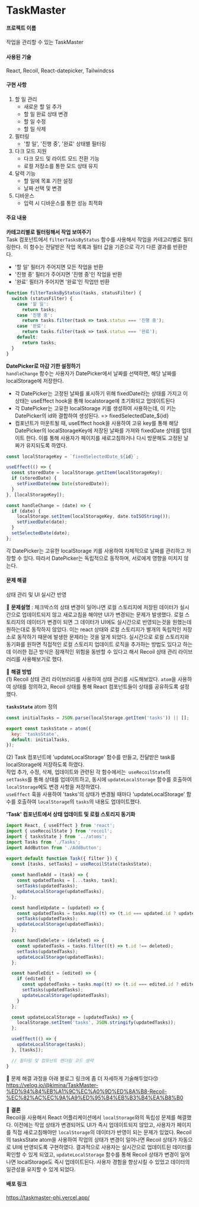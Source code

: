 # TaskMaster

#### 프로젝트 이름
작업을 관리할 수 있는 TaskMaster

#### 사용된 기술
React, Recoil, React-datepicker, Tailwindcss

#### 구현 사항
1. 할 일 관리
   - 새로운 할 일 추가
   - 할 일 완료 상태 변경
   - 할 일 수정
   - 할 일 삭제
2. 필터링
   - '할 일', '진행 중', '완료' 상태별 필터링
3. 다크 모드 지원
   - 다크 모드 및 라이트 모드 전환 기능
   - 로컬 저장소를 통한 모드 상태 유지
4. 달력 기능
   - 할 일에 목표 기한 설정
   - 날짜 선택 및 변경
5. 디바운스
   - 입력 시 디바운스를 통한 성능 최적화

#### 주요 내용
**카테고리별로 필터링해서 작업 보여주기**  
Task 컴포넌트에서 `filterTasksByStatus` 함수를 사용해서 작업을 카테고리별로 필터링한다. 이 함수는 전달받은 작업 목록과 필터 값을 기준으로 각기 다른 결과를 반환한다.
- '할 일' 필터가 주어지면 모든 작업을 반환
- '진행 중' 필터가 주어지면 '진행 중'인 작업을 반환
- '완료' 필터가 주어지면 '완료'인 작업만 반환
```js
function filterTasksByStatus(tasks, statusFilter) {
  switch (statusFilter) {
    case '할 일':
      return tasks;
    case '진행 중':
      return tasks.filter(task => task.status === '진행 중');
    case '완료':
      return tasks.filter(task => task.status === '완료');
    default:
      return tasks;
  }
}
```

**DatePicker로 마감 기한 설정하기**  
`handleChange` 함수는 사용자가 DatePicker에서 날짜를 선택하면, 해당 날짜를 localStorage에 저장한다.
- 각 DatePicker는 고정된 날짜를 표시하기 위해 fixedDate라는 상태를 가지고 이 상태는 useEffect hook을 통해 localstorage에 초기화되고 업데이트된다
- 각 DatePicker는 고유한 localStorage 키를 생성하여 사용하는데, 이 키는 DatePicker의 id와 결합하여 생성된다. => fixedSelectedDate_${id}
- 컴포넌트가 마운트될 때, useEffect hook을 사용하여 고유 key를 통해 해당 DatePicker의 localStorageKey에 저장된 날짜를 가져와 fixedDate 상태를 업데이트 한다. 이를 통해 사용자가 페이지를 새로고침하거나 다시 방문해도 고정된 날짜가 유지되도록 하였다.
```js
const localStorageKey = `fixedSelectedDate_${id}`;

useEffect(() => {
  const storedDate = localStorage.getItem(localStorageKey);
  if (storedDate) {
    setFixedDate(new Date(storedDate));
  }
}, [localStorageKey]);

const handleChange = (date) => {
  if (date) {
    localStorage.setItem(localStorageKey, date.toISOString());
    setFixedDate(date);
  }
  setSelectedDate(date);
};

```
각 DatePicker는 고유한 localStorage 키를 사용하여 자체적으로 날짜를 관리하고 저장할 수 있다. 따라서 DatePicker는 독립적으로 동작하며, 서로에게 영향을 미치지 않는다.

#### 문제 해결
상태 관리 및 UI 실시간 반영  

🥲 **문제설명** : 체크박스의 상태 변경이 일어나면 로컬 스토리지에 저장된 데이터가 실시간으로 업데이트되지 않고 새로고침을 해야만 UI가 변경되는 문제가 발생했다. 로컬 스토리지의 데이터가 변경이 되면 그 데이터가 UI에도 실시간으로 반영되는것을 원했는데 원하는대로 동작하지 않았다. 이는 react 상태와 로컬 스토리지가 별개의 독립적인 저장소로 동작하기 때문에 발생한 문제라는 것을 알게 되었다. 실시간으로 로컬 스토리지와 동기화를 원하면 직접적인 로컬 스토리지 업데이트 로직을 추가하는 방법도 있다고 하는데 이러한 접근 방식은 잠재적인 위험을 동반할 수 있다고 해서 Recoil 상태 관리 라이브러리를 사용해보기로 했다.


🥲 **해결 방법**  
(1) Recoil 상태 관리 라이브러리를 사용하여 상태 관리를 시도해보았다. `atom`을 사용하여 상태를 정의하고, Recoil 상태를 통해 React 컴포넌트들이 상태를 공유하도록 설정했다.

**`tasksState`** atom 정의
```js
const initialTasks = JSON.parse(localStorage.getItem('tasks')) || [];

export const tasksState = atom({
  key: 'tasksState',   
  default: initialTasks,
});
```
(2) Task 컴포넌트에 'updateLocalStorage' 함수를 만들고, 전달받은 task를 localStorage에 저장하도록 하였다.  
작업 추가, 수정, 삭제, 업데이트와 관련된 각 함수에서는` useRecoilState`의 `setTasks`를 통해 상태를 업데이트하고, 동시에 `updateLocalStorage` 함수를 호출하여 `localStorage`에도 변경 사항을 저장하였다.  
`useEffect` 훅을 사용하여 'tasks'의 상태가 변경될 때마다 'updateLocalStorage' 함수를 호출하여 `localStorage`의 `tasks`의 내용도 업데이트했다.

**'Task' 컴포넌트에서 상태 업데이트 및 로컬 스토리지 동기화**
```js
import React, { useEffect } from 'react';
import { useRecoilState } from 'recoil';
import { tasksState } from '../atoms';
import Tasks from './Tasks';
import AddButton from './AddButton';

export default function Task({ filter }) {
  const [tasks, setTasks] = useRecoilState(tasksState);
  
  const handleAdd = (task) => {
    const updatedTasks = [...tasks, task];
    setTasks(updatedTasks);
    updateLocalStorage(updatedTasks);
  };

  const handleUpdate = (updated) => {
    const updatedTasks = tasks.map((t) => (t.id === updated.id ? updated : t));
    setTasks(updatedTasks);
    updateLocalStorage(updatedTasks);
  };

  const handleDelete = (deleted) => {
    const updatedTasks = tasks.filter((t) => t.id !== deleted);
    setTasks(updatedTasks);
    updateLocalStorage(updatedTasks);
  };

  const handleEdit = (edited) => {
    if (edited) {
      const updatedTasks = tasks.map((t) => (t.id === edited.id ? edited : t));
      setTasks(updatedTasks);
      updateLocalStorage(updatedTasks);
    }
  };

  const updateLocalStorage = (updatedTasks) => {
    localStorage.setItem('tasks', JSON.stringify(updatedTasks));
  };

  useEffect(() => {
    updateLocalStorage(tasks);
  }, [tasks]);

  // 필터링 및 컴포넌트 렌더링 코드 생략
}

```


🥲 문제 해결 과정을 아래 블로그 링크에 좀 더 자세하게 기술해두었다😚  
https://velog.io/@kimina/TaskMaster-%ED%94%84%EB%A1%9C%EC%A0%9D%ED%8A%B8-Recoil-%EC%82%AC%EC%9A%A9%ED%95%B4%EB%B3%B4%EA%B8%B0


🥲 **결론**  
Recoil을 사용해서 React 어플리케이션에서 `localStorage`와의 독립성 문제를 해결했다. 이전에는 작업 상태가 변경되어도 UI가 즉시 업데이트되지 않았고, 사용자가 페이지를 직접 새로고침해야만 `localStorage`의 데이터가 반영이 되는 문제가 있었다. Recoil의 tasksState atom을 사용하여 작업의 상태가 변경이 일어나면 Recoil 상태가 자동으로 UI에 반영되도록 구현하였다. 결과적으로 사용자는 실시간으로 업데이트된 데이터를 확인할 수 있게 되었고, `updateLocalStorage` 함수를 통해 Recoil 상태가 변경이 일어나면 localStorage도 즉시 업데이트된다. 사용자 경험을 향상시킬 수 있었고 데이터의 일관성을 유지할 수 있게 되었다.


#### 배포 링크  
https://taskmaster-phi.vercel.app/

